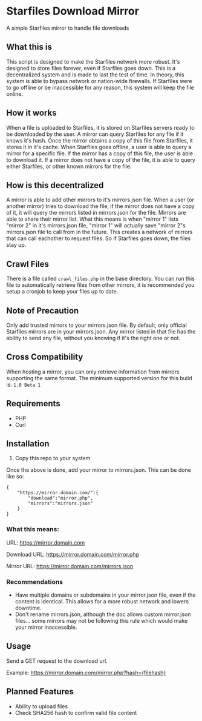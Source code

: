# Starfiles Download Mirror
A simple Starfiles mirror to handle file downloads

## What this is
This script is designed to make the Starfiles network more robust. It's designed to store files forever, even if Starfiles goes down. This is a decentralized system and is made to last the test of time. In theory, this system is able to bypass network or nation-wide firewalls. If Starfiles were to go offline or be inaccessible for any reason, this system will keep the file online.

## How it works
When a file is uploaded to Starfiles, it is stored on Starfiles servers ready to be downloaded by the user. A mirror can query Starfiles for any file if it knows it's hash. Once the mirror obtains a copy of this file from Starfiles, it stores it in it's cache. When Starfiles goes offline, a user is able to query a mirror for a specific file. If the mirror has a copy of this file, the user is able to download it. If a mirror does not have a copy of the file, it is able to query either Starfiles, or other known mirrors for the file.

## How is this decentralized
A mirror is able to add other mirrors to it's mirrors.json file. When a user (or another mirror) tries to download the file, if the mirror does not have a copy of it, it will query the mirrors listed in mirrors.json for the file. Mirrors are able to share their mirror list. What this means is when "mirror 1" lists "mirror 2" in it's mirrors.json file, "mirror 1" will actually save "mirror 2"s mirrors.json file to call from in the future. This creates a network of mirrors that can call eachother to request files. So if Starfiles goes down, the files stay up.

## Crawl Files
There is a file called `crawl_files.php` in the base directory. You can run this file to automatically retrieve files from other mirrors, it is recommended you setup a cronjob to keep your files up to date.

## Note of Precaution
Only add trusted mirrors to your mirrors.json file. By default, only official Starfiles mirrors are in your mirrors.json. Any mirror listed in that file has the ability to send any file, without you knowing if it's the right one or not.

## Cross Compatibility
When hosting a mirror, you can only retrieve information from mirrors supporting the same format.
The minimum supported version for this build is: `1.0 Beta 1`

## Requirements
- PHP
- Curl

## Installation
1. Copy this repo to your system

Once the above is done, add your mirror to mirrors.json. This can be done like so:
```
{
    "https://mirror.domain.com/":{
        "download":"mirror.php",
        "mirrors":"mirrors.json"
    }
}
```
### What this means:
URL: https://mirror.domain.com

Download URL: https://mirror.domain.com/mirror.php

Mirror URL: https://mirror.domain.com/mirrors.json

### Recommendations
- Have multiple domains or subdomains in your mirror.json file, even if the content is identical. This allows for a more robust network and lowers downtime.
- Don't rename mirrors.json, although the doc allows custom mirror.json files... some mirrors may not be following this rule which would make your mirror inaccessible.

## Usage
Send a GET request to the download url.

Example:
https://mirror.domain.com/mirror.php?hash={filehash}

## Planned Features
- Ability to upload files
- Check SHA256 hash to confirm valid file content